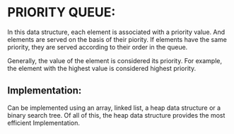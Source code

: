 # PRIORITY QUEUE:

In this data structure, each element is associated with a priority value. And elements are served on the basis of their piority. If elements have the same priority, they are served according to their order in the queue.

Generally, the value of the element is considered its priority. For example, the element with the highest value is considered highest priority.

## Implementation:

Can be implemented using an array, linked list, a heap data structure or a binary search tree. Of all of this, the heap data structure provides the most efficient Implementation.